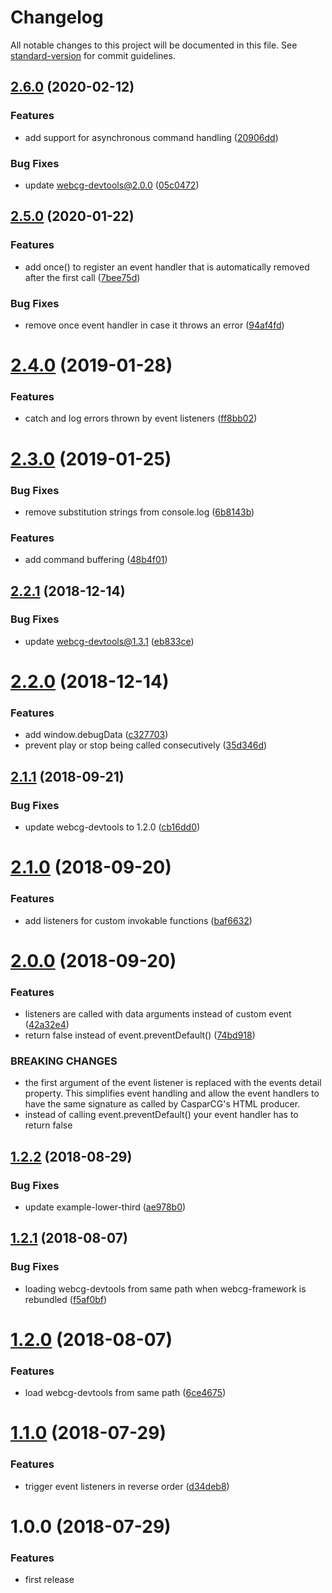 # Changelog

All notable changes to this project will be documented in this file. See [standard-version](https://github.com/conventional-changelog/standard-version) for commit guidelines.

## [2.6.0](https://github.com/indr/webcg-framework/compare/v2.5.0...v2.6.0) (2020-02-12)


### Features

* add support for asynchronous command handling ([20906dd](https://github.com/indr/webcg-framework/commit/20906dda0f0e3d5c156c94dfd8e66c6a18c7b900))


### Bug Fixes

* update webcg-devtools@2.0.0 ([05c0472](https://github.com/indr/webcg-framework/commit/05c047229ad10d1c1f98c21258e8f5696a1d7272))

## [2.5.0](https://github.com/indr/webcg-framework/compare/v2.4.0...v2.5.0) (2020-01-22)


### Features

* add once() to register an event handler that is automatically removed after the first call ([7bee75d](https://github.com/indr/webcg-framework/commit/7bee75dc54f70182298ba6cdeeb355170919c8da))


### Bug Fixes

* remove once event handler in case it throws an error ([94af4fd](https://github.com/indr/webcg-framework/commit/94af4fd5a2c17484e98774b31126d34502581c0c))

<a name="2.4.0"></a>
# [2.4.0](https://github.com/indr/webcg-framework/compare/v2.3.0...v2.4.0) (2019-01-28)


### Features

* catch and log errors thrown by event listeners ([ff8bb02](https://github.com/indr/webcg-framework/commit/ff8bb02))



<a name="2.3.0"></a>
# [2.3.0](https://github.com/indr/webcg-framework/compare/v2.2.1...v2.3.0) (2019-01-25)


### Bug Fixes

* remove substitution strings from console.log ([6b8143b](https://github.com/indr/webcg-framework/commit/6b8143b))


### Features

* add command buffering ([48b4f01](https://github.com/indr/webcg-framework/commit/48b4f01))



<a name="2.2.1"></a>
## [2.2.1](https://github.com/indr/webcg-framework/compare/v2.2.0...v2.2.1) (2018-12-14)


### Bug Fixes

* update webcg-devtools@1.3.1 ([eb833ce](https://github.com/indr/webcg-framework/commit/eb833ce))



<a name="2.2.0"></a>
# [2.2.0](https://github.com/indr/webcg-framework/compare/v2.1.1...v2.2.0) (2018-12-14)


### Features

* add window.debugData ([c327703](https://github.com/indr/webcg-framework/commit/c327703))
* prevent play or stop being called consecutively ([35d346d](https://github.com/indr/webcg-framework/commit/35d346d))



<a name="2.1.1"></a>
## [2.1.1](https://github.com/indr/webcg-framework/compare/v2.1.0...v2.1.1) (2018-09-21)


### Bug Fixes

* update webcg-devtools to 1.2.0 ([cb16dd0](https://github.com/indr/webcg-framework/commit/cb16dd0))



<a name="2.1.0"></a>
# [2.1.0](https://github.com/indr/webcg-framework/compare/v2.0.0...v2.1.0) (2018-09-20)


### Features

* add listeners for custom invokable functions ([baf6632](https://github.com/indr/webcg-framework/commit/baf6632))



<a name="2.0.0"></a>
# [2.0.0](https://github.com/indr/webcg-framework/compare/v1.2.2...v2.0.0) (2018-09-20)


### Features

* listeners are called with data arguments instead of custom event ([42a32e4](https://github.com/indr/webcg-framework/commit/42a32e4))
* return false instead of event.preventDefault() ([74bd918](https://github.com/indr/webcg-framework/commit/74bd918))


### BREAKING CHANGES

* the first argument of the event listener is replaced with the events detail property. This simplifies event handling and allow the event handlers to have the same signature as called by CasparCG's HTML producer.
* instead of calling event.preventDefault() your event handler has to return false



<a name="1.2.2"></a>
## [1.2.2](https://github.com/indr/webcg-framework/compare/v1.2.1...v1.2.2) (2018-08-29)


### Bug Fixes

* update example-lower-third ([ae978b0](https://github.com/indr/webcg-framework/commit/ae978b0))



<a name="1.2.1"></a>
## [1.2.1](https://github.com/indr/webcg-framework/compare/v1.2.0...v1.2.1) (2018-08-07)


### Bug Fixes

* loading webcg-devtools from same path when webcg-framework is rebundled ([f5af0bf](https://github.com/indr/webcg-framework/commit/f5af0bf))



<a name="1.2.0"></a>
# [1.2.0](https://github.com/indr/webcg-framework/compare/v1.1.0...v1.2.0) (2018-08-07)


### Features

* load webcg-devtools from same path ([6ce4675](https://github.com/indr/webcg-framework/commit/6ce4675))



<a name="1.1.0"></a>
# [1.1.0](https://github.com/indr/webcg-framework/compare/v1.0.0...v1.1.0) (2018-07-29)


### Features

* trigger event listeners in reverse order ([d34deb8](https://github.com/indr/webcg-framework/commit/d34deb8))



<a name="1.0.0"></a>
# 1.0.0 (2018-07-29)

### Features

* first release
